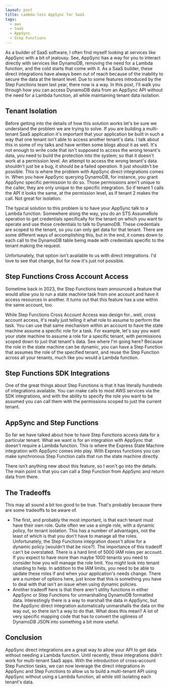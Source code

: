 ```yaml
---
layout: post
title: Lambda-less AppSync for SaaS
tags:
  - aws
  - SaaS
  - AppSync
  - Step Functions
---
```


As a builder of SaaS software, I often find myself looking at services like AppSync with a bit of jealousy. See, AppSync has a way for you to interact directly with services like DynamoDB, removing the need for a Lambda function, and the cold starts that come with it. As a SaaS builder, these direct integrations have always been out of reach because of the inability to secure the data at the tenant level. Due to some features introduced by the Step Functions team last year, there now is a way. In this post, I'll walk you through how you can access DynamoDB data from an AppSync API without the need for a Lambda function, all while maintaining tenant data isolation.

## Tenant Isolation

Before getting into the details of how this solution works let's be sure we understand the problem we are trying to solve. If you are building a multi-tenant SaaS application it's important that your application be built in such a way that one tenant isn't able to access another tenant's data. I talk about this in some of my talks and have written some blogs about it as well. It's not enough to write code that isn't supposed to access the wrong tenant's data, you need to build the protection into the system; so that it doesn't work at a permission level. An attempt to access the wrong tenant's data shouldn't just be a bug, it should be a failed operation. It just shouldn't be possible. This is where the problem with AppSync direct integrations comes in. When you have AppSync querying DynamoDB, for instance, you grant AppSync specific permission to do so. Those permissions aren't unique to the caller, they are only unique to the specific integration. So if tenant 1 calls the API it looks the same, at the permission level, as if tenant 2 makes the call. Not great for isolation.

The typical solution to this problem is to have your AppSync talk to a Lambda function. Somewhere along the way, you do an STS AssumeRole operation to get credentials specifically for the tenant on which you want to operate and use those credentials to talk to DynamoDB. These credentials are scoped to the tenant, so you can only get data for that tenant. There are some different ways of accomplishing this, but in the end, it comes down to each call to the DynamoDB table being made with credentials specific to the tenant making the request.

Unfortunately, that option isn't available to us with direct integrations. I'd love to see that change, but for now it's just not possible.

## Step Functions Cross Account Access

Sometime back in 2023, the Step Functions team announced a feature that would allow you to run a state machine task from one account and have it access resources in another. It turns out that this feature has a use within the same account, too.

While Step Functions Cross Account Access was design for...well, cross account access, it's really just telling it what role to assume to perform the task. You can use that same mechanism within an account to have the state machine assume a specific role for a task. For example, let's say you want your state machine to assume a role for a specific tenant, with permissions scoped down to just that tenant's data. See where I'm going here? Because the role in the state machine can be dynamic, you can have a Step Function that assumes the role of the specified tenant, and reuse the Step Function across all your tenants, much like you would a Lambda function.

## Step Functions SDK Integrations

One of the great things about Step Functions is that it has literally hundreds of integrations available. You can make calls to most AWS services via the SDK integrations, and with the ability to specify the role you want to be assumed you can call them with the permissions scoped to just the current tenant.

## AppSync and Step Functions

So far we have talked about how to have Step Functions access data for a particular tenant. What we want is for an integration with AppSync that doesn't require a Lambda function. This is where the Express State Machine integration with AppSync comes into play. With Express functions you can make synchronous Step Function calls that run the state machine directly.

There isn't anything new about this feature, so I won't go into the details. The main point is that you can call a Step Function from AppSync and return data from there.

## The Tradeoffs

This may all sound a bit too good to be true. That's probably because there are some tradeoffs to be aware of.

- The first, and probably the most important, is that each tenant must have their own role. Quite often we use a single role, with a dynamic policy, for tenant isolation. This has a number of advantages, not the least of which is that you don't have to manage all the roles. Unfortunately, the Step Functions integration doesn't allow for a dynamic policy (wouldn't that be nice?). The importance of this tradeoff can't be overstated. There is a hard limit of 5000 IAM roles per account. If you expect to have more than maybe 1000 tenants you need to consider how you will manage the role limit. You might look into tenant sharding to help. In addition to the IAM limits, you need to be able to update these roles if and when your application's needs change. There are a number of options here, just know that this is something you have to deal with that isn't an issue when using dynamic policies.
- Another tradeoff here is that there aren't utility functions in either AppSync or Step Functions for unmarshalling DynamoDB formatted data. Interestingly there is a way to marshall the data in AppSync, but the AppSync direct integration automatically unmarshalls the data on the way out, so there isn't a way to do that. What does this mean? A lot of very specific mapping code that has to convert the ugliness of DynamoDB JSON into something a bit more useful.

## Conclusion

AppSync direct integrations are a great way to allow your API to get data without needing a Lambda function. Until recently, these integrations didn't work for multi-tenant SaaS apps. With the introduction of cross-account Step Function tasks, we can now leverage the direct integrations in AppSync and Step Functions to allow us to build a multi-tenant API using AppSync without using a Lambda function, all while still isolating each tenant's data.